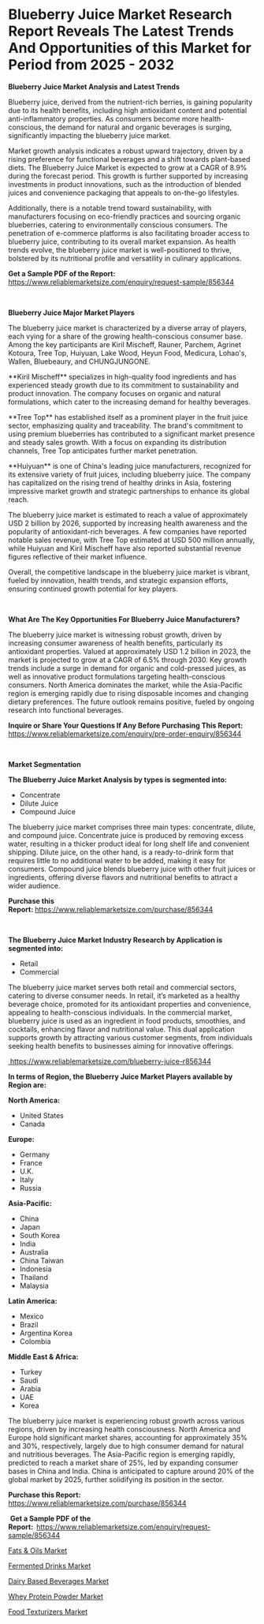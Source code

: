 <p><h1>Blueberry Juice Market Research Report Reveals The Latest Trends And Opportunities of this Market for Period from 2025 - 2032</h1></p><p><strong>Blueberry Juice Market Analysis and Latest Trends</strong></p>
<p><p>Blueberry juice, derived from the nutrient-rich berries, is gaining popularity due to its health benefits, including high antioxidant content and potential anti-inflammatory properties. As consumers become more health-conscious, the demand for natural and organic beverages is surging, significantly impacting the blueberry juice market.</p><p>Market growth analysis indicates a robust upward trajectory, driven by a rising preference for functional beverages and a shift towards plant-based diets. The Blueberry Juice Market is expected to grow at a CAGR of 8.9% during the forecast period. This growth is further supported by increasing investments in product innovations, such as the introduction of blended juices and convenience packaging that appeals to on-the-go lifestyles.</p><p>Additionally, there is a notable trend toward sustainability, with manufacturers focusing on eco-friendly practices and sourcing organic blueberries, catering to environmentally conscious consumers. The penetration of e-commerce platforms is also facilitating broader access to blueberry juice, contributing to its overall market expansion. As health trends evolve, the blueberry juice market is well-positioned to thrive, bolstered by its nutritional profile and versatility in culinary applications.</p></p>
<p><strong>Get a Sample PDF of the Report:&nbsp;</strong> <a href="https://www.reliablemarketsize.com/enquiry/request-sample/856344?utm_campaign=1898&utm_medium=2&utm_source=Github&utm_content=ia&utm_term=07042025&utm_id=blueberry-juice">https://www.reliablemarketsize.com/enquiry/request-sample/856344</a></p>
<p>&nbsp;</p>
<p><strong>Blueberry Juice Major Market Players</strong></p>
<p><p>The blueberry juice market is characterized by a diverse array of players, each vying for a share of the growing health-conscious consumer base. Among the key participants are Kiril Mischeff, Rauner, Parchem, Agrinet Kotoura, Tree Top, Huiyuan, Lake Wood, Heyun Food, Medicura, Lohao's, Wallen, Bluebeaury, and CHUNGJUNGONE.</p><p>**Kiril Mischeff** specializes in high-quality food ingredients and has experienced steady growth due to its commitment to sustainability and product innovation. The company focuses on organic and natural formulations, which cater to the increasing demand for healthy beverages.</p><p>**Tree Top** has established itself as a prominent player in the fruit juice sector, emphasizing quality and traceability. The brand's commitment to using premium blueberries has contributed to a significant market presence and steady sales growth. With a focus on expanding its distribution channels, Tree Top anticipates further market penetration.</p><p>**Huiyuan** is one of China's leading juice manufacturers, recognized for its extensive variety of fruit juices, including blueberry juice. The company has capitalized on the rising trend of healthy drinks in Asia, fostering impressive market growth and strategic partnerships to enhance its global reach.</p><p>The blueberry juice market is estimated to reach a value of approximately USD 2 billion by 2026, supported by increasing health awareness and the popularity of antioxidant-rich beverages. A few companies have reported notable sales revenue, with Tree Top estimated at USD 500 million annually, while Huiyuan and Kiril Mischeff have also reported substantial revenue figures reflective of their market influence.</p><p>Overall, the competitive landscape in the blueberry juice market is vibrant, fueled by innovation, health trends, and strategic expansion efforts, ensuring continued growth potential for key players.</p></p>
<p>&nbsp;</p>
<p><strong>What Are The Key Opportunities For Blueberry Juice Manufacturers?</strong></p>
<p><p>The blueberry juice market is witnessing robust growth, driven by increasing consumer awareness of health benefits, particularly its antioxidant properties. Valued at approximately USD 1.2 billion in 2023, the market is projected to grow at a CAGR of 6.5% through 2030. Key growth trends include a surge in demand for organic and cold-pressed juices, as well as innovative product formulations targeting health-conscious consumers. North America dominates the market, while the Asia-Pacific region is emerging rapidly due to rising disposable incomes and changing dietary preferences. The future outlook remains positive, fueled by ongoing research into functional beverages.</p></p>
<p><strong>Inquire or Share Your Questions If Any Before Purchasing This Report:</strong> <a href="https://www.reliablemarketsize.com/enquiry/pre-order-enquiry/856344?utm_campaign=1898&utm_medium=2&utm_source=Github&utm_content=ia&utm_term=07042025&utm_id=blueberry-juice">https://www.reliablemarketsize.com/enquiry/pre-order-enquiry/856344</a></p>
<p>&nbsp;</p>
<p><strong>Market Segmentation</strong></p>
<p><strong>The Blueberry Juice Market Analysis by types is segmented into:</strong></p>
<p><ul><li>Concentrate</li><li>Dilute Juice</li><li>Compound Juice</li></ul></p>
<p><p>The blueberry juice market comprises three main types: concentrate, dilute, and compound juice. Concentrate juice is produced by removing excess water, resulting in a thicker product ideal for long shelf life and convenient shipping. Dilute juice, on the other hand, is a ready-to-drink form that requires little to no additional water to be added, making it easy for consumers. Compound juice blends blueberry juice with other fruit juices or ingredients, offering diverse flavors and nutritional benefits to attract a wider audience.</p></p>
<p><strong>Purchase this Report:&nbsp;</strong><a href="https://www.reliablemarketsize.com/purchase/856344?utm_campaign=1898&utm_medium=2&utm_source=Github&utm_content=ia&utm_term=07042025&utm_id=blueberry-juice">https://www.reliablemarketsize.com/purchase/856344</a></p>
<p>&nbsp;</p>
<p><strong>The Blueberry Juice Market Industry Research by Application is segmented into:</strong></p>
<p><ul><li>Retail</li><li>Commercial</li></ul></p>
<p><p>The blueberry juice market serves both retail and commercial sectors, catering to diverse consumer needs. In retail, it’s marketed as a healthy beverage choice, promoted for its antioxidant properties and convenience, appealing to health-conscious individuals. In the commercial market, blueberry juice is used as an ingredient in food products, smoothies, and cocktails, enhancing flavor and nutritional value. This dual application supports growth by attracting various customer segments, from individuals seeking health benefits to businesses aiming for innovative offerings.</p></p>
<p><a href="https://www.reliablemarketsize.com/blueberry-juice-r856344?utm_campaign=1898&utm_medium=2&utm_source=Github&utm_content=ia&utm_term=07042025&utm_id=blueberry-juice">&nbsp;https://www.reliablemarketsize.com/blueberry-juice-r856344</a></p>
<p><strong>In terms of Region, the Blueberry Juice Market Players available by Region are:</strong></p>
<p>
    <p> <strong> North America: </strong>
        <ul>
            <li>United States</li>
            <li>Canada</li>
        </ul>
        </p> 
    <p> <strong> Europe: </strong>
        <ul>
            <li>Germany</li>
            <li>France</li>
            <li>U.K.</li>
            <li>Italy</li>
            <li>Russia</li>
        </ul>
        </p> 
    <p> <strong> Asia-Pacific: </strong>
        <ul>
            <li>China</li>
            <li>Japan</li>
            <li>South Korea</li>
            <li>India</li>
            <li>Australia</li>
            <li>China Taiwan</li>
            <li>Indonesia</li>
            <li>Thailand</li>
            <li>Malaysia</li>
        </ul>
        </p> 
    <p> <strong> Latin America: </strong>
        <ul>
            <li>Mexico</li>
            <li>Brazil</li>
            <li>Argentina Korea</li>
            <li>Colombia</li>
        </ul>
        </p> 
    <p> <strong> Middle East & Africa: </strong>
        <ul>
            <li>Turkey</li>
            <li>Saudi</li>
            <li>Arabia</li>
            <li>UAE</li>
            <li>Korea</li>
        </ul>
    </p>
    </p>
<p><p>The blueberry juice market is experiencing robust growth across various regions, driven by increasing health consciousness. North America and Europe hold significant market shares, accounting for approximately 35% and 30%, respectively, largely due to high consumer demand for natural and nutritious beverages. The Asia-Pacific region is emerging rapidly, predicted to reach a market share of 25%, led by expanding consumer bases in China and India. China is anticipated to capture around 20% of the global market by 2025, further solidifying its position in the sector.</p></p>
<p><strong>Purchase this Report: </strong><a href="https://www.reliablemarketsize.com/purchase/856344?utm_campaign=1898&utm_medium=2&utm_source=Github&utm_content=ia&utm_term=07042025&utm_id=blueberry-juice">https://www.reliablemarketsize.com/purchase/856344</a></p>
<p>&nbsp;<strong>Get a Sample PDF of the Report:&nbsp;&nbsp;</strong><a href="https://www.reliablemarketsize.com/enquiry/request-sample/856344?utm_campaign=1898&utm_medium=2&utm_source=Github&utm_content=ia&utm_term=07042025&utm_id=blueberry-juice">https://www.reliablemarketsize.com/enquiry/request-sample/856344</a></p>
<p><strong></strong></p>
<p><p><a href="https://github.com/pelegeazlie5/Market-Research-Report-List-1/blob/main/fats-oils-market.md?utm_campaign=1898&utm_medium=2&utm_source=Github&utm_content=ia&utm_term=07042025&utm_id=blueberry-juice">Fats & Oils Market</a></p><p><a href="https://github.com/rafiishibu00/Market-Research-Report-List-1/blob/main/fermented-drinks-market.md?utm_campaign=1898&utm_medium=2&utm_source=Github&utm_content=ia&utm_term=07042025&utm_id=blueberry-juice">Fermented Drinks Market</a></p><p><a href="https://github.com/paulierasho/Market-Research-Report-List-1/blob/main/dairy-based-beverages-market.md?utm_campaign=1898&utm_medium=2&utm_source=Github&utm_content=ia&utm_term=07042025&utm_id=blueberry-juice">Dairy Based Beverages Market</a></p><p><a href="https://github.com/perbetpereir/Market-Research-Report-List-1/blob/main/whey-protein-powder-market.md?utm_campaign=1898&utm_medium=2&utm_source=Github&utm_content=ia&utm_term=07042025&utm_id=blueberry-juice">Whey Protein Powder Market</a></p><p><a href="https://github.com/poskaturovtl/Market-Research-Report-List-1/blob/main/food-texturizers-market.md?utm_campaign=1898&utm_medium=2&utm_source=Github&utm_content=ia&utm_term=07042025&utm_id=blueberry-juice">Food Texturizers Market</a></p></p>